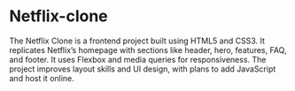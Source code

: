 # Netflix-clone
The Netflix Clone is a frontend project built using HTML5 and CSS3. It replicates Netflix’s homepage with sections like header, hero, features, FAQ, and footer. It uses Flexbox and media queries for responsiveness. The project improves layout skills and UI design, with plans to add JavaScript and host it online.

